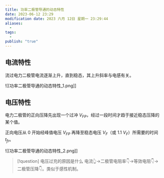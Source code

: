 ```yaml
---
title: 功率二极管导通的动态特性
date: 2023-06-12 23:29
modification date: 2023 六月 12日 星期一 23:29:44
aliases:
  - 
tags:
  - 
publish: "true"
---
```


## 电流特性

流过电力二极管电流逐渐上升，直到稳态，其上升斜率与电感有关。

![[功率二极管导通的动态特性_1.png]]

## 电压特性

电力二极管的正向压降先出现一个过冲 $V_{FP}$，经过一段时间才趋于接近稳态压降的某个值。

正向电压从 0 开始经峰值电压 $V_{FP}$ 再降至稳态电压 $V_{F}$（或 1.1 $V_{F}$）所需要的时间 $t_{fr}$。

![[功率二极管导通的动态特性_2.png]]

>[!question] 电压过充的原因是什么
>电流👆->二极管电阻率👇->等效电阻👇->二极管压降👇。类似于感性机制。
